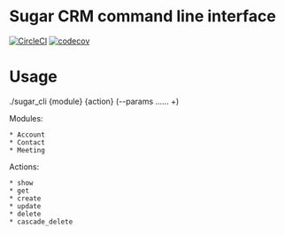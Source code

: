 # Sugar CRM command line interface

[![CircleCI](https://circleci.com/gh/AlekseyMolchanov/sugarcrm-cli.svg?style=svg)](https://circleci.com/gh/AlekseyMolchanov/sugarcrm-cli)
[![codecov](https://codecov.io/gh/AlekseyMolchanov/sugarcrm-cli/branch/master/graph/badge.svg)](https://codecov.io/gh/AlekseyMolchanov/sugarcrm-cli)

# Usage
  
  ./sugar_cli {module} {action} (--params ...... +)
  
  Modules:
  
    * Account
    * Contact  
    * Meeting  
  
  Actions:
    
    * show
    * get
    * create
    * update
    * delete
    * cascade_delete

